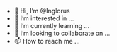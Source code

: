 - 👋 Hi, I’m @Inglorus
- 👀 I’m interested in ...
- 🌱 I’m currently learning ...
- 💞️ I’m looking to collaborate on ...
- 📫 How to reach me ...

<!---
Inglorus/Inglorus is a ✨ special ✨ repository because its `README.md` (this file) appears on your GitHub profile.
You can click the Preview link to take a look at your changes.
--->
